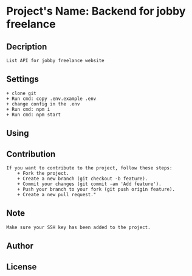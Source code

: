 # Project's Name: Backend for jobby freelance

## Decription
    List API for jobby freelance website
## Settings
    + clone git
    + Run cmd: copy .env.example .env 
    + change config in the .env
    + Run cmd: npm i
    + Run cmd: npm start
## Using

## Contribution
    If you want to contribute to the project, follow these steps:
        + Fork the project.
        + Create a new branch (git checkout -b feature).
        + Commit your changes (git commit -am 'Add feature').
        + Push your branch to your fork (git push origin feature).
        + Create a new pull request."
## Note
    Make sure your SSH key has been added to the project.
## Author

## License

